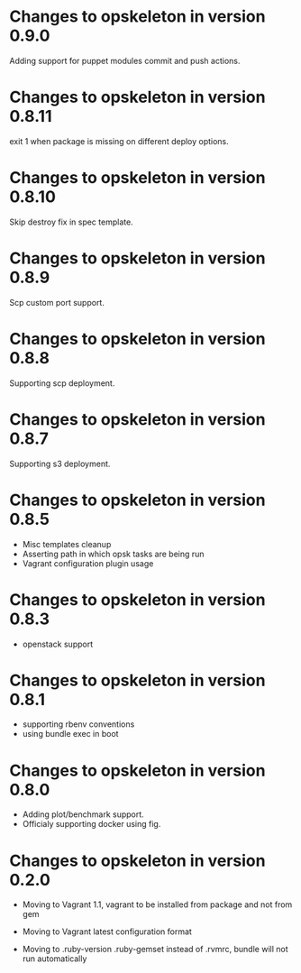 # Changes to opskeleton in version 0.9.0

Adding support for puppet modules commit and push actions.

# Changes to opskeleton in version 0.8.11

exit 1 when package is missing on different deploy options.

# Changes to opskeleton in version 0.8.10 

Skip destroy fix in spec template.

# Changes to opskeleton in version 0.8.9

Scp custom port support.

# Changes to opskeleton in version 0.8.8

Supporting scp deployment.

# Changes to opskeleton in version 0.8.7

Supporting s3 deployment.

# Changes to opskeleton in version 0.8.5

 * Misc templates cleanup
 * Asserting path in which opsk tasks are being run
 * Vagrant configuration plugin usage

# Changes to opskeleton in version 0.8.3

 * openstack support 

# Changes to opskeleton in version 0.8.1
 
 * supporting rbenv conventions
 * using bundle exec in boot
 
# Changes to opskeleton in version 0.8.0

* Adding plot/benchmark support.
* Officialy supporting docker using fig.

# Changes to opskeleton in version 0.2.0

* Moving to Vagrant 1.1, vagrant to be installed from package and not from gem

* Moving to Vagrant latest configuration format

* Moving to .ruby-version .ruby-gemset instead of .rvmrc, bundle will not run automatically
